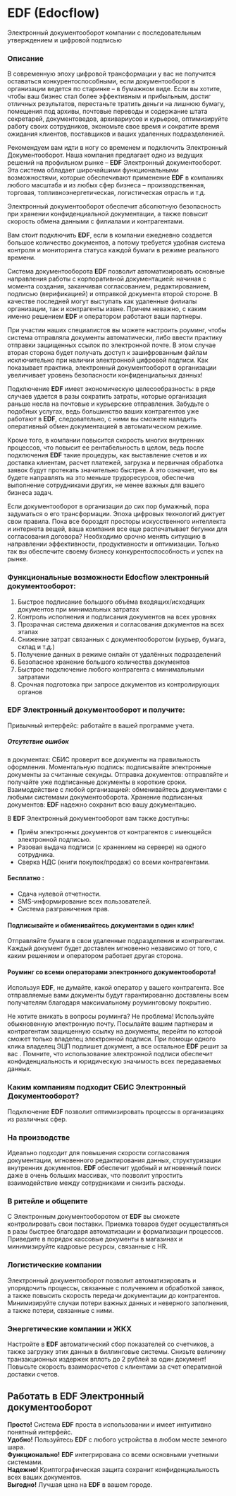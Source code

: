 # EDF (Edocflow)
Электронный документооборот компании с последовательным утверждением и цифровой подписью

### Описание 
В современную эпоху цифровой трансформации у вас не получится оставаться конкурентоспособными, если документооборот в организации ведется по старинке – в бумажном виде. Если вы хотите, чтобы ваш бизнес стал более эффективным и прибыльным, достиг отличных результатов, перестаньте тратить деньги на лишнюю бумагу, помещения под архивы, почтовые переводы и содержание штата секретарей, документоведов, архивариусов и курьеров, оптимизируйте работу своих сотрудников, экономьте свое время и сократите время ожидания клиентов, поставщиков и ваших удаленных подразделенией. 

Рекомендуем вам идти в ногу со временем и подключить Электронный Документооборот. Наша компания предлагает одно из ведущих решений на профильном рынке – **EDF** Электронный документооборот. Эта система обладает широчайшими функциональными возможностями, которые обеспечивают применение **EDF** в компаниях любого масштаба и из любых сфер бизнеса – производственная, торговая, топливноэнергетическая, логистическая отрасль и т.д.

Электронный документооборот обеспечит абсолютную безопасность при хранении конфиденциальной документации, а также повысит скорость обмена данными с филиалами и контрагентами.

Вам стоит подключить **EDF**, если в компании ежедневно создается большое количество документов, а потому требуется удобная система контроля и мониторинга статуса каждой бумаги в режиме реального времени.

Система документооборота **EDF** позволит автоматизировать основные направления работы с корпоративной документацией: начиная с момента создания, заканчивая согласованием, редактированием, подписью (верификацией) и отправкой документа второй стороне. В качестве последней могут выступать как удаленные филиалы организации, так и контрагенты извне. Причем неважно, с каким именно решением **EDF** и оператором работают ваши партнеры.

При участии наших специалистов вы можете настроить роуминг, чтобы система отправляла документы автоматически, либо ввести практику отправки защищенных ссылок по электронной почте. В этом случае вторая сторона будет получать доступ к зашифрованным файлам исключительно при наличии электронной цифровой подписи. Как показывает практика, электронный документооборот в организации увеличивает уровень безопасности конфиденциальных данных!

Подключение **EDF** имеет экономическую целесообразность: в ряде случаев удается в разы сократить затраты, которые организация раньше несла на почтовые и курьерские отправления. Забудьте о подобных услугах, ведь большинство ваших контрагентов уже работают в **EDF**, следовательно, с ними вы сможете наладить оперативный обмен документацией в автоматическом режиме. 

Кроме того, в компании повысится скорость многих внутренних процессов, что повысит ее рентабельность в целом, ведь после подключения **EDF** такие процедуры, как выставление счетов и их доставка клиентам, расчет платежей, загрузка и первичная обработка заявок будут протекать значительно быстрее. А это означает, что вы будете направлять на это меньше трудоресурсов, обеспечив выполнение сотрудниками других, не менее важных для вашего бизнеса задач.

Если документооборот в организации до сих пор бумажный, пора задуматься о его трансформации. Эпоха цифровых технологий диктует свои правила. Пока все бороздят просторы искусственного интеллекта и интернета вещей, ваша компания все еще распечатывает бегунки для согласования договора? Необходимо срочно менять ситуацию в направлении эффективности, продуктивности и оптимизации. Только так вы обеспечите своему бизнесу конкурентоспособность и успех на рынке.

### Функциональные возможности  **Edocflow** электронный документооборот:
1. Быстрое подписание большого объёма входящих/исходящих документов при минимальных затратах 
2. Контроль исполнения и подписания документов на всех уровнях 
3. Прозрачная система движения и согласования документов на всех этапах 
4. Снижение затрат связанных с документооборотом (курьер, бумага, склад и т.д.) 
5. Получение данных в режиме онлайн от удалённых подразделений 
6. Безопасное хранение большого количества документов 
7. Быстрое подключение любого контрагента с минимальными затратами 
8. Срочная подготовка при запросе документов из контролирующих органов 


### **EDF** Электронный документооборот и получите:

Привычный интерфейс: работайте в вашей программе учета.

##### Отсутствие ошибок
в документах: СБИС проверит все документы на правильность оформления.
Моментальную подпись: подписывайте электронные документы за считанные секунды.
Отправка документов: отправляйте и получайте уже подписанные документы в короткие сроки.
Взаимодействие с любой организацией: обменивайтесь документами с любыми системами документооборота.
Хранение подписанных документов: **EDF** надежно сохранит всю вашу документацию.

В **EDF** Электронный документооборот вам также доступны:
* Приём электронных документов от контрагентов с имеющейся электронной подписью.
* Разовая выдача подписи (с хранением на сервере) на одного сотрудника. 
* Сверка НДС (книги покупок/продаж) со всеми контрагентами.

#### Бесплатно :
* Сдача нулевой отчетности.
* SMS-информирование всех пользователей.
* Система разграничения прав.


#### Подписывайте и обменивайтесь документами в один клик!
Отправляйте бумаги в свои удаленные подразделения и контрагентам. Каждый документ будет доставлен мгновенно независимо от того, с каким решением и оператором работает другая сторона.

#### Роуминг со всеми операторами электронного документооборота!
Используя **EDF**, не думайте, какой оператор у вашего контрагента. Все отправляемые вами документы будут гарантированно доставлены всем получателям благодаря максимальному роуминговому покрытию.

Не хотите вникать в вопросы роуминга? Не проблема! Используйте обыкновенную электронную почту. Посылайте вашим партнерам и контрагентам защищенную ссылку на документы, перейти по которой сможет только владелец электронной подписи. При помощи одного клика владелец ЭЦП подпишет документ, а все остальное **EDF** решит за вас . Помните, что использование электронной подписи обеспечит конфиденциальность и юридическую значимость всех передаваемых данных.

### Каким компаниям подходит СБИС Электронный Документооборот?
Подключение **EDF** позволит оптимизировать процессы в организациях из различных сфер.

### На производстве
Идеально подходит для повышения скорости согласования документации, мгновенного редактирования данных, структуризации внутренних документов. **EDF** обеспечит удобный и мгновенный поиск даже в очень больших массивах, что позволит упростить взаимодействие между 
сотрудниками и снизить расходы.

### В ритейле и общепите
С Электронным документооборотом от **EDF** вы сможете контролировать свои поставки. Приемка товаров будет осуществляться в разы быстрее благодаря автоматизации и формализации процессов. Приведите в порядок кассовые документы в магазинах и минимизируйте кадровые ресурсы, связанные с HR.

### Логистические компании
Электронный документооборот позволит автоматизировать и упорядочить процессы, связанные с получением и обработкой заявок, а также повысить скорость передачи документации до контрагентов. Минимизируйте случаи потери важных данных и неверного заполнения, а также потери, связанные с ними.

### Энергетические компании и ЖКХ
Настройте в **EDF** автоматический сбор показателей со счетчиков, а также загрузку этих данных в биллинговые системы. 
Снизьте величину транзакционных издержек вплоть до 2 рублей за один документ! Повысьте скорость взаиморасчетов с клиентами за счет оперативной доставки счетов.

## Работать в **EDF** Электронный документооборот
**Просто!** Система **EDF** проста в использовании и имеет интуитивно понятный интерфейс.  
**Удобно!** Пользуйтесь **EDF** с любого устройства в любом месте земного шара.   
**Функционально!** **EDF** интегрирована со всеми основными учетными системами.   
**Надежно!** Криптографическая защита сохранит конфиденциальность всех ваших документов.   
**Выгодно!** Лучшая цена на **EDF** в вашем городе.    

